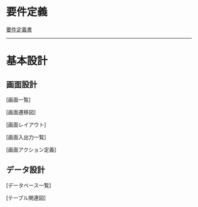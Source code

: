 # 要件定義

[要件定義書](1.要件定義/要件定義書.md)

---

# 基本設計

## 画面設計

  [画面一覧]

  [画面遷移図]

  [画面レイアウト]

  [画面入出力一覧]

  [画面アクション定義]
## データ設計

  [データベース一覧]

  [テーブル関連図]